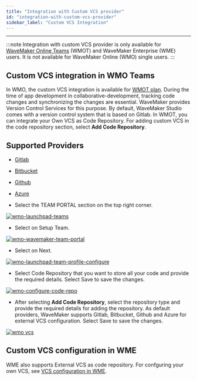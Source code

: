 ```yaml
---
title: "Integration with Custom VCS provider"
id: "integration-with-custom-vcs-provider"
sidebar_label: "Custom VCS Integration"
---
```

---

:::note
Integration with custom VCS provider is only available for [WaveMaker Online Teams](/learn/teams/overview) (WMOT) and WaveMaker Enterprise (WME) users. It is not available for WaveMaker Online (WMO) single users.
:::

## Custom VCS integration in WMO Teams

In WMO, the custom VCS integration is available for [WMOT plan](/pricing/). During the time of app development in collaborative-development, tracking code changes and synchronizing the changes are essential. WaveMaker provides Version Control Services for this purpose. By default, WaveMaker Studio comes with a version control system that is based on Gitlab. In WMOT, you can integrate your Own VCS as Code Repository. For adding custom VCS in the code repository section, select **Add Code Repository**.

## Supported Providers

- [Gitlab](https://about.gitlab.com/)
- [Bitbucket](https://bitbucket.org/product)
- [Github](https://github.com/)
- [Azure](https://azure.microsoft.com/en-us/services/devops/repos/)

- Select the TEAM PORTAL section on the top right corner.  

[![wmo-launchpad-teams](/learn/assets/wmo-launchpad-teams.png)](/learn/assets/wmo-launchpad-teams.png)

- Select on Setup Team.

[![wmo-wavemaker-team-portal](/learn/assets/wmo-wavemaker-team-portal.png)](/learn/assets/wmo-wavemaker-team-portal.png)

- Select on Next.

[![wmo-launchpad-team-profile-configure](/learn/assets/wmo-launchpad-team-profile-configure.png)](/learn/assets/wmo-launchpad-team-profile-configure.png)


- Select Code Repository that you want to store all your code and provide the required details. Select Save to save the changes. 

[![wmo-configure-code-repo](/learn/assets/wmo-configure-code-repo.png)](/learn/assets/wmo-configure-code-repo.png)

- After selecting **Add Code Repository**, select the repository type and provide the required details for adding the repository. As default providers, WaveMaker supports Gitlab, Bitbucket, Github and Azure for external VCS configuration. Select Save to save the changes. 

[![wmo vcs](/learn/assets/wmo-adding-vcs-repo.png)](/learn/assets/wmo-adding-vcs-repo.png)

## Custom VCS configuration in WME

WME also supports External VCS as code repository. For confguring your own VCS, see [VCS configuration in WME](/learn/on-premise/configure/config-vcs).

